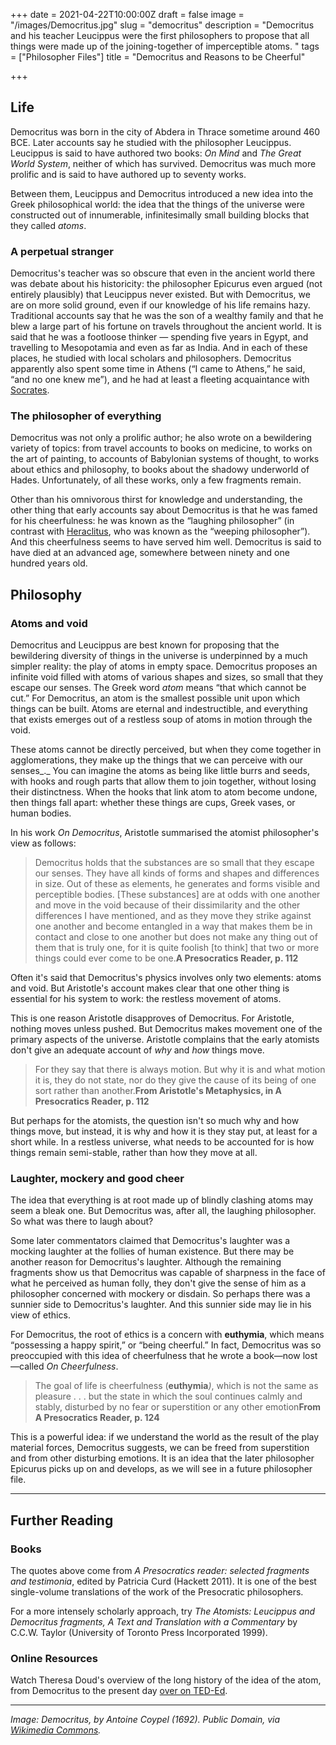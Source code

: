 +++
date = 2021-04-22T10:00:00Z
draft = false
image = "/images/Democritus.jpg"
slug = "democritus"
description = "Democritus and his teacher Leucippus were the first philosophers to propose that all things were made up of the joining-together of imperceptible atoms. "
tags = ["Philosopher Files"]
title = "Democritus and Reasons to be Cheerful"

+++


## **Life**

Democritus was born in the city of Abdera in Thrace sometime around 460 BCE. Later accounts say he studied with the philosopher Leucippus. Leucippus is said to have authored two books: _On Mind_ and _The Great World System_, neither of which has survived. Democritus was much more prolific and is said to have authored up to seventy works.

Between them, Leucippus and Democritus introduced a new idea into the Greek philosophical world: the idea that the things of the universe were constructed out of innumerable, infinitesimally small building blocks that they called _atoms_.

### **A perpetual stranger**

Democritus's teacher was so obscure that even in the ancient world there was debate about his historicity: the philosopher Epicurus even argued (not entirely plausibly) that Leucippus never existed. But with Democritus, we are on more solid ground, even if our knowledge of his life remains hazy. Traditional accounts say that he was the son of a wealthy family and that he blew a large part of his fortune on travels throughout the ancient world. It is said that he was a footloose thinker — spending five years in Egypt, and travelling to Mesopotamia and even as far as India. And in each of these places, he studied with local scholars and philosophers. Democritus apparently also spent some time in Athens (“I came to Athens,” he said, “and no one knew me”), and he had at least a fleeting acquaintance with [Socrates](/socrates).

### The philosopher of everything

Democritus was not only a prolific author; he also wrote on a bewildering variety of topics: from travel accounts to books on medicine, to works on the art of painting, to accounts of Babylonian systems of thought, to works about ethics and philosophy, to books about the shadowy underworld of Hades. Unfortunately, of all these works, only a few fragments remain.

Other than his omnivorous thirst for knowledge and understanding, the other thing that early accounts say about Democritus is that he was famed for his cheerfulness: he was known as the “laughing philosopher” (in contrast with [Heraclitus](/heraclitus), who was known as the “weeping philosopher”). And this cheerfulness seems to have served him well. Democritus is said to have died at an advanced age, somewhere between ninety and one hundred years old.

## **Philosophy**

### **Atoms and void**

Democritus and Leucippus are best known for proposing that the bewildering diversity of things in the universe is underpinned by a much simpler reality: the play of atoms in empty space. Democritus proposes an infinite void filled with atoms of various shapes and sizes, so small that they escape our senses. The Greek word _atom_ means “that which cannot be cut.” For Democritus, an atom is the smallest possible unit upon which things can be built. Atoms are eternal and indestructible, and everything that exists emerges out of a restless soup of atoms in motion through the void.

These atoms cannot be directly perceived, but when they come together in agglomerations, they make up the things that we can perceive with our senses_._ You can imagine the atoms as being like little burrs and seeds, with hooks and rough parts that allow them to join together, without losing their distinctness. When the hooks that link atom to atom become undone, then things fall apart: whether these things are cups, Greek vases, or human bodies.

In his work _On Democritus_, Aristotle summarised the atomist philosopher's view as follows:

> Democritus holds that the substances are so small that they escape our senses. They have all kinds of forms and shapes and differences in size. Out of these as elements, he generates and forms visible and perceptible bodies. [These substances] are at odds with one another and move in the void because of their dissimilarity and the other differences I have mentioned, and as they move they strike against one another and become entangled in a way that makes them be in contact and close to one another but does not make any thing out of them that is truly one, for it is quite foolish [to think] that two or more things could ever come to be one.**A Presocratics Reader, p. 112**

Often it's said that Democritus's physics involves only two elements: atoms and void. But Aristotle's account makes clear that one other thing is essential for his system to work: the restless movement of atoms.

This is one reason Aristotle disapproves of Democritus. For Aristotle, nothing moves unless pushed. But Democritus makes movement one of the primary aspects of the universe. Aristotle complains that the early atomists don't give an adequate account of _why_ and _how_ things move.

> For they say that there is always motion. But why it is and what motion it is, they do not state, nor do they give the cause of its being of one sort rather than another.**From Aristotle's Metaphysics, in A Presocratics Reader, p. 112**

But perhaps for the atomists, the question isn't so much why and how things move, but instead, it is why and how it is they stay put, at least for a short while. In a restless universe, what needs to be accounted for is how things remain semi-stable, rather than how they move at all.

### **Laughter, mockery and good cheer**

The idea that everything is at root made up of blindly clashing atoms may seem a bleak one. But Democritus was, after all, the laughing philosopher. So what was there to laugh about?

Some later commentators  claimed that Democritus's laughter was a mocking laughter at the follies of human existence. But there may be another reason for Democritus's laughter. Although the remaining fragments show us that Democritus was capable of sharpness in the face of what he perceived as human folly, they don't give the sense of him as a philosopher concerned with mockery or disdain. So perhaps there was a sunnier side to Democritus's laughter. And this sunnier side may lie in his view of ethics.

For Democritus, the root of ethics is a concern with __euthymia__, which means “possessing a happy spirit,” or “being cheerful.” In fact, Democritus was so preoccupied with this idea of cheerfulness that he wrote a book—now lost—called _On Cheerfulness_.

> The goal of life is cheerfulness (**euthymia**_)_, which is not the same as pleasure . . . but the state in which the soul continues calmly and stably, disturbed by no fear or superstition or any other emotion**From A Presocratics Reader, p. 124**

This is a powerful idea: if we understand the world as the result of the play material forces, Democritus suggests, we can be freed from superstition and from other disturbing emotions. It is an idea that the later philosopher Epicurus picks up on and develops, as we will see in a future philosopher file.

---

## **Further Reading**

### **Books**

The quotes above come from _A Presocratics reader: selected fragments and testimonia_, edited by Patricia Curd (Hackett 2011). It is one of the best single-volume translations of the work of the Presocratic philosophers.

For a more intensely scholarly approach, try _The Atomists: Leucippus and Democritus fragments, A Text and Translation with a Commentary_ by C.C.W. Taylor (University of Toronto Press Incorporated 1999).

### **Online Resources**

Watch Theresa Doud's  overview of the long history of the idea of the atom, from Democritus to the present day [over on TED-Ed](https://www.youtube.com/watch?v=xazQRcSCRaY).

---

_Image: Democritus, by Antoine Coypel (1692). Public Domain, via [Wikimedia Commons](https://commons.wikimedia.org/wiki/Category:Democritus_-_Antoine_Coypel_(Louvre_MI_1048)#/media/File:Coypel_Democritus.jpg)._



